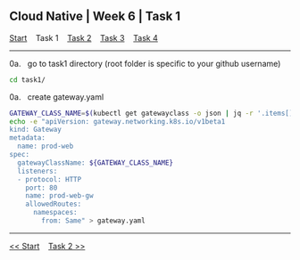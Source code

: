 ## Cloud Native | Week 6 | Task 1

[Start](https://github.com/AFC-AI2C-Cohort-04/coleman-code/blob/main/cloud_native/week_6/start.md)    Task 1    [Task 2](https://github.com/AFC-AI2C-Cohort-04/coleman-code/blob/main/cloud_native/week_6/task_2.md)    [Task 3](https://github.com/AFC-AI2C-Cohort-04/coleman-code/blob/main/cloud_native/week_6/task_3.md)    [Task 4](https://github.com/AFC-AI2C-Cohort-04/coleman-code/blob/main/cloud_native/week_6/task_4.md)

---

0a.   go to task1 directory (root folder is specific to your github username)
``` bash
cd task1/
```

0a.   create gateway.yaml
``` bash
GATEWAY_CLASS_NAME=$(kubectl get gatewayclass -o json | jq -r '.items[].metadata.name')
echo -e "apiVersion: gateway.networking.k8s.io/v1beta1
kind: Gateway
metadata:
  name: prod-web
spec:
  gatewayClassName: ${GATEWAY_CLASS_NAME}
  listeners:
  - protocol: HTTP
    port: 80
    name: prod-web-gw
    allowedRoutes:
      namespaces:
        from: Same" > gateway.yaml
```

---

[<< Start](https://github.com/AFC-AI2C-Cohort-04/coleman-code/blob/main/cloud_native/week_6/start.md)    [Task 2 >>](https://github.com/AFC-AI2C-Cohort-04/coleman-code/blob/main/cloud_native/week_6/task_2.md)
